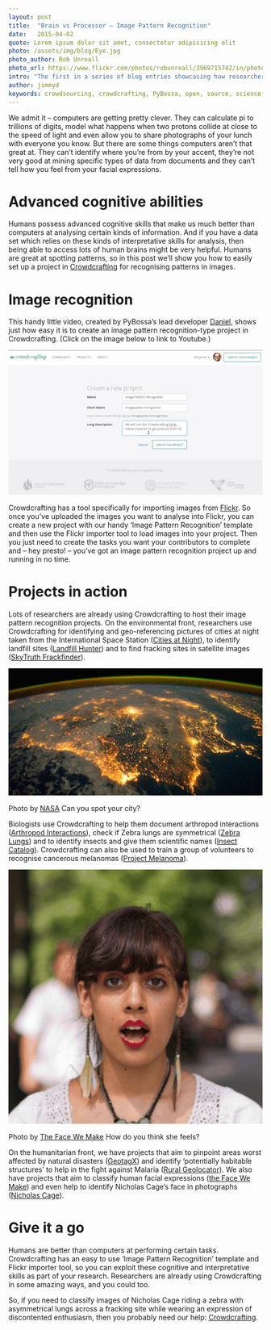 ```yaml
---
layout: post
title:  "Brain vs Processor – Image Pattern Recognition"
date:   2015-04-02 
quote: Lorem ipsum dolor sit amet, consectetur adipisicing elit
photo: /assets/img/blog/Eye.jpg
photo_author: Rob Unreall
photo_url: https://www.flickr.com/photos/robunreall/3969715742/in/photolist-73MQbS-k6PNf2-jVsV2T-2HMFqw-4TDru4-9HYNCh-7XFb85-d9NGiY-nptVX-4pg8Zn-4ZnZec-g9gjc-6drVBp-o3aN3-v2DGS-9qY3ii-6tyzcB-7xtAJW-3QgN6u-7RT2Vy-7CJ9EL-bdyvf-hPd2DS-6jcnsn-7uQiaV-7QRpfs-4BL8jB-6b3Ltb-61nidE-hm594q-5JAx2X-6hEUoB-hoV6h-7LDcaS-64zC7c-8es2rr-89pqF1-7Spyg6-6nh3uX-7d3jPk-aVQ5P6-3rQZAN-3WdebX-3ETPMb-q6tJA-7byV6c-5ZYk7R-SiFF-eFY85c-64UQxA
intro: "The first in a series of blog entries showcasing how researchers can use Crowdcrafting to tap into superior human cognitive powers"
author: jimmyd
keywords: crowdsourcing, crowdcrafting, PyBossa, open, source, science, citizen, opensource, CERN, antimatter, Michael Doser, particle physics 
---
```


We admit it – computers are getting pretty clever. They can calculate pi to trillions of digits, model what happens when two protons collide at close to the speed of light and even allow you to share photographs of your lunch with everyone you know. But there are some things computers aren’t that great at. They can’t identify where you’re from by your accent, they’re not very good at mining specific types of data from documents and they can’t tell how you feel from your facial expressions.

# Advanced cognitive abilities

Humans possess advanced cognitive skills that make us much better than computers at analysing certain kinds of information. And if you have a data set which relies on these kinds of interpretative skills for analysis, then being able to access lots of human brains might be very helpful. Humans are great at spotting patterns, so in this post we’ll show you how to easily set up a project in [Crowdcrafting](http://pybossa.com/blog/2014/07/04/crowdcrafting/) for recognising patterns in images.

# Image recognition

This handy little video, created by PyBossa’s lead developer [Daniel](http://daniellombrana.es/), shows just how easy it is to create an image pattern recognition-type project in Crowdcrafting. (Click on the image below to link to Youtube.)

[![alttext](/assets/img/blog/IPR.png "Courtesy of James Doherty")](https://www.youtube.com/watch?v=r_nA__1lj3Q)

Crowdcrafting has a tool specifically for importing images from [Flickr](https://www.flickr.com/). So once you’ve uploaded the images you want to analyse into Flickr, you can create a new project with our handy ‘Image Pattern Recognition’ template and then use the Flickr importer tool to load images into your project. Then you just need to create the tasks you want your contributors to complete and – hey presto! – you’ve got an image pattern recognition project up and running in no time.

# Projects in action

Lots of researchers are already using Crowdcrafting to host their image pattern recognition projects. On the environmental front, researchers use Crowdcrafting for identifying and geo-referencing pictures of cities at night taken from the International Space Station ([Cities at Night](http://crowdcrafting.org/app/nightcitiesiss/)), to identify landfill sites ([Landfill Hunter](http://crowdcrafting.org/app/landfill/)) and to find fracking sites in satellite images ([SkyTruth Frackfinder](http://crowdcrafting.org/app/frackfinder_tadpole/)).

![alttext](/assets/img/blog/Carrusel1.jpg "Courtesy of NASA")
<p class="post-caption">Photo by <a href="http://eol.jsc.nasa.gov/">NASA</a> Can you spot your city?</p>

Biologists use Crowdcrafting to help them document arthropod interactions ([Arthropod Interactions](http://crowdcrafting.org/app/arthropods/)), check if Zebra lungs are symmetrical ([Zebra Lungs](http://crowdcrafting.org/app/zebralungs/)) and to identify insects and give them scientific names ([Insect Catalog](http://crowdcrafting.org/app/IC/)). Crowdcrafting can also be used to train a group of volunteers to recognise cancerous melanomas ([Project Melanoma](http://crowdcrafting.org/app/melanoma/)). 

![alttext](/assets/img/blog/face.png "Courtesy of The Face We Make")
<p class="post-caption">Photo by <a href="http://crowdcrafting.org/app/thefacewemake/">The Face We Make</a> How do you think she feels?</p>

On the humanitarian front, we have projects that aim to pinpoint areas worst affected by natural disasters ([GeotagX](http://geotagx.org/)) and identify ‘potentially habitable structures’ to help in the fight against Malaria ([Rural Geolocator](http://crowdcrafting.org/app/RuralGeolocator/)). We also have projects that aim to classify human facial expressions ([the Face We Make](http://crowdcrafting.org/app/thefacewemake/)) and even help to identify Nicholas Cage’s face in photographs ([Nicholas Cage](http://crowdcrafting.org/app/nicolascage/)).

# Give it a go

Humans are better than computers at performing certain tasks. Crowdcrafting has an easy to use ‘Image Pattern Recognition’ template and Flickr importer tool, so you can exploit these cognitive and interpretative skills as part of your research. Researchers are already using Crowdcrafting in some amazing ways, and you could too.

So, if you need to classify images of Nicholas Cage riding a zebra with asymmetrical lungs across a fracking site while wearing an expression of discontented enthusiasm, then you probably need our help: [Crowdcrafting](http://crowdcrafting.org/).



